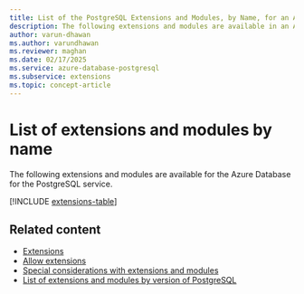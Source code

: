 ```yaml
---
title: List of the PostgreSQL Extensions and Modules, by Name, for an Azure Database for PostgreSQL Flexible Server
description: The following extensions and modules are available in an Azure Database for the PostgreSQL flexible server instance.
author: varun-dhawan
ms.author: varundhawan
ms.reviewer: maghan
ms.date: 02/17/2025
ms.service: azure-database-postgresql
ms.subservice: extensions
ms.topic: concept-article
---
```


# List of extensions and modules by name

The following extensions and modules are available for the Azure Database for the PostgreSQL service.

[!INCLUDE [extensions-table](includes/extensions-table.md)]

## Related content

- [Extensions](concepts-extensions.md)
- [Allow extensions](how-to-allow-extensions.md)
- [Special considerations with extensions and modules](concepts-extensions-considerations.md)
- [List of extensions and modules by version of PostgreSQL](concepts-extensions-by-engine.md)
